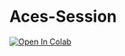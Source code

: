 # Aces-Session
<a href="https://colab.research.google.com/drive/14-d6GOwfveOQIXlp1ImBo9ubrg2NuBZl?usp=sharing">
  <img src="https://colab.research.google.com/assets/colab-badge.svg" alt="Open In Colab"/>
</a>
